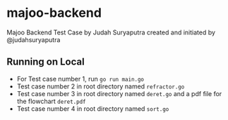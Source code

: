 # majoo-backend

Majoo Backend Test Case by Judah Suryaputra
created and initiated by @judahsuryaputra

## Running on Local
- For Test case number 1, run `go run main.go`
- Test case number 2 in root directory named `refractor.go`
- Test case number 3 in root directory named `deret.go` and a pdf file for the flowchart `deret.pdf`
- Test case number 4 in root directory named `sort.go`
